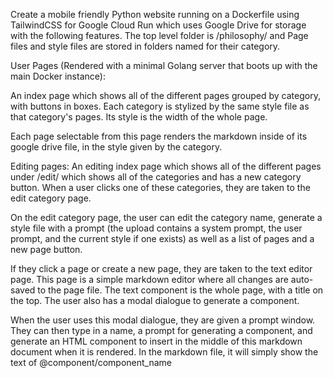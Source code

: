 Create a mobile friendly Python website running on a Dockerfile using TailwindCSS for Google Cloud Run which uses Google Drive for storage with the following features. The top level folder is /philosophy/ and Page files and style files are stored in folders named for their category.

User Pages (Rendered with a minimal Golang server that boots up with the main Docker instance):

An index page which shows all of the different pages grouped by category, with buttons in boxes. Each category is stylized by the same style file as that category's pages. Its style is the width of the whole page.

Each page selectable from this page renders the markdown inside of its google drive file, in the style given by the category.

Editing pages:
An editing index page which shows all of the different pages under /edit/ which shows all of the categories and has a new category button. When a user clicks one of these categories, they are taken to the edit category page.

On the edit category page, the user can edit the category name, generate a style file with a prompt (the upload contains a system prompt, the user prompt, and the current style if one exists) as well as a list of pages and a new page button.

If they click a page or create a new page, they are taken to the text editor page. This page is a simple markdown editor where all changes are auto-saved to the page file. The text component is the whole page, with a title on the top. The user also has a modal dialogue to generate a component.

When the user uses this modal dialogue, they are given a prompt window. They can then type in a name, a prompt for generating a component, and generate an HTML component to insert in the middle of this markdown document when it is rendered. In the markdown file, it will simply show the text of @component/component_name